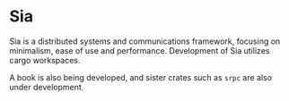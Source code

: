 # Sia

Sia is a distributed systems and communications framework, focusing on minimalism, ease of use and performance.
Development of Sia utilizes cargo workspaces.

A book is also being developed, and sister crates such as `srpc` are also under development.
